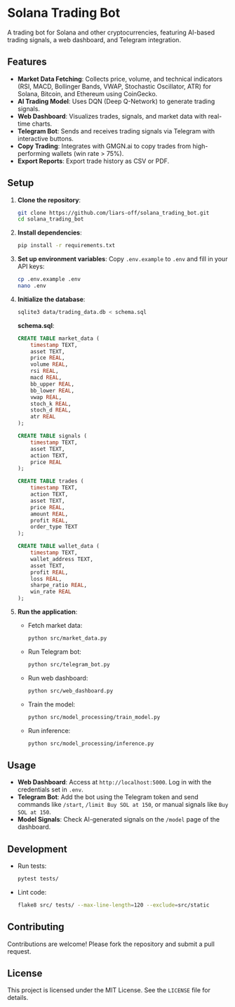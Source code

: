 # Solana Trading Bot

A trading bot for Solana and other cryptocurrencies, featuring AI-based trading signals, a web dashboard, and Telegram integration.

## Features
- **Market Data Fetching**: Collects price, volume, and technical indicators (RSI, MACD, Bollinger Bands, VWAP, Stochastic Oscillator, ATR) for Solana, Bitcoin, and Ethereum using CoinGecko.
- **AI Trading Model**: Uses DQN (Deep Q-Network) to generate trading signals.
- **Web Dashboard**: Visualizes trades, signals, and market data with real-time charts.
- **Telegram Bot**: Sends and receives trading signals via Telegram with interactive buttons.
- **Copy Trading**: Integrates with GMGN.ai to copy trades from high-performing wallets (win rate > 75%).
- **Export Reports**: Export trade history as CSV or PDF.

## Setup

1. **Clone the repository**:
   ```bash
   git clone https://github.com/liars-off/solana_trading_bot.git
   cd solana_trading_bot
   ```

2. **Install dependencies**:
   ```bash
   pip install -r requirements.txt
   ```

3. **Set up environment variables**:
   Copy `.env.example` to `.env` and fill in your API keys:
   ```bash
   cp .env.example .env
   nano .env
   ```

4. **Initialize the database**:
   ```bash
   sqlite3 data/trading_data.db < schema.sql
   ```

   **schema.sql**:
   ```sql
   CREATE TABLE market_data (
       timestamp TEXT,
       asset TEXT,
       price REAL,
       volume REAL,
       rsi REAL,
       macd REAL,
       bb_upper REAL,
       bb_lower REAL,
       vwap REAL,
       stoch_k REAL,
       stoch_d REAL,
       atr REAL
   );

   CREATE TABLE signals (
       timestamp TEXT,
       asset TEXT,
       action TEXT,
       price REAL
   );

   CREATE TABLE trades (
       timestamp TEXT,
       action TEXT,
       asset TEXT,
       price REAL,
       amount REAL,
       profit REAL,
       order_type TEXT
   );

   CREATE TABLE wallet_data (
       timestamp TEXT,
       wallet_address TEXT,
       asset TEXT,
       profit REAL,
       loss REAL,
       sharpe_ratio REAL,
       win_rate REAL
   );
   ```

5. **Run the application**:
   - Fetch market data:
     ```bash
     python src/market_data.py
     ```
   - Run Telegram bot:
     ```bash
     python src/telegram_bot.py
     ```
   - Run web dashboard:
     ```bash
     python src/web_dashboard.py
     ```
   - Train the model:
     ```bash
     python src/model_processing/train_model.py
     ```
   - Run inference:
     ```bash
     python src/model_processing/inference.py
     ```

## Usage
- **Web Dashboard**: Access at `http://localhost:5000`. Log in with the credentials set in `.env`.
- **Telegram Bot**: Add the bot using the Telegram token and send commands like `/start`, `/limit Buy SOL at 150`, or manual signals like `Buy SOL at 150`.
- **Model Signals**: Check AI-generated signals on the `/model` page of the dashboard.

## Development
- Run tests:
  ```bash
  pytest tests/
  ```
- Lint code:
  ```bash
  flake8 src/ tests/ --max-line-length=120 --exclude=src/static
  ```

## Contributing
Contributions are welcome! Please fork the repository and submit a pull request.

## License
This project is licensed under the MIT License. See the `LICENSE` file for details.